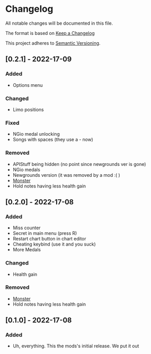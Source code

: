 # Changelog
All notable changes will be documented in this file.

The format is based on [Keep a Changelog](https://keepachangelog.com/en/1.0.0/)

This project adheres to [Semantic Versioning](https://semver.org/spec/v2.0.0.html).

## [0.2.1] - 2022-17-09
### Added
- Options menu

### Changed
- Limo positions

### Fixed
- NGio medal unlocking
- Songs with spaces (they use a - now)

### Removed
- APIStuff being hidden (no point since newgrounds ver is gone)
- NGio medals
- Newgrounds version (it was removed by a mod :( )
- [Monster](https://tenor.com/view/superbad-mc-lovin-cry-fogell-why-dont-you-cry-about-it-gif-15695318)
- Hold notes having less health gain

## [0.2.0] - 2022-17-08
### Added
- Miss counter
- Secret in main menu (press R)
- Restart chart button in chart editor
- Cheating keybind (use it and you suck)
- More Medals

### Changed
- Health gain

### Removed
- [Monster](https://tenor.com/view/superbad-mc-lovin-cry-fogell-why-dont-you-cry-about-it-gif-15695318)
- Hold notes having less health gain

## [0.1.0] - 2022-17-08
### Added
- Uh, everything. This the mods's initial release. We put it out
